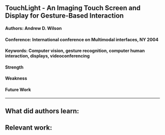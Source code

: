 ## TouchLight - An Imaging Touch Screen and Display for Gesture-Based Interaction

#### Authors: Andrew D. Wilson
#### Conference: International conference on Multimodal interfaces, NY 2004
#### Keywords: Computer vision, gesture recognition, computer human interaction, displays, videoconferencing

#### Strength
#### Weakness
#### Future Work
---
**What did authors learn:**
-
**Relevant work:**
-
